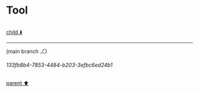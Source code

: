 # Tool

```python

```

[child ⬇️](#133fb8b4-7853-4484-b203-3efbc6ed24b1)

---

(main branch ⎇)
###### 133fb8b4-7853-4484-b203-3efbc6ed24b1
[parent ⬆️](#8801ae9a-ded1-475a-a3e9-bd817697ad99)
